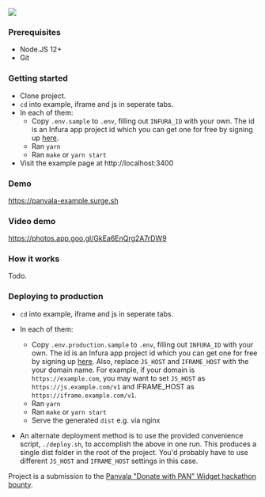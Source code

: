 ![](https://panvala-example.surge.sh/shot.png)

### Prerequisites

- Node.JS 12+
- Git

### Getting started

- Clone project.
- `cd` into example, iframe and js in seperate tabs.
- In each of them:
  - Copy `.env.sample` to `.env`, filling out `INFURA_ID` with your own. The id is an Infura app project id which you can get one for free by signing up [here](https://infura.io).
  - Ran `yarn`
  - Ran `make` or `yarn start`
- Visit the example page at http://localhost:3400

### Demo

https://panvala-example.surge.sh

### Video demo

https://photos.app.goo.gl/GkEa6EnQrg2A7rDW9

### How it works

Todo.

### Deploying to production

- `cd` into example, iframe and js in seperate tabs.
- In each of them:

  - Copy `.env.production.sample` to `.env`, filling out `INFURA_ID` with your own. The id is an Infura app project id which you can get one for free by signing up [here](https://infura.io). Also, replace `JS_HOST` and `IFRAME_HOST` with the your domain name. For example, if your domain is `https://example.com`, you may want to set `JS_HOST` as `https://js.example.com/v1` and IFRAME_HOST as `https://iframe.example.com/v1`.
  - Ran `yarn`
  - Ran `make` or `yarn start`
  - Serve the generated `dist` e.g. via nginx

- An alternate deployment method is to use the provided convenience script, `./deploy.sh`, to accomplish the above in one run. This produces a single dist folder in the root of the project. You'd probably have to use different `JS_HOST` and `IFRAME_HOST` settings in this case.

Project is a submission to the [Panvala "Donate with PAN" Widget hackathon bounty](https://gitcoin.co/issue/Panvala/panvala/24/100024358).

